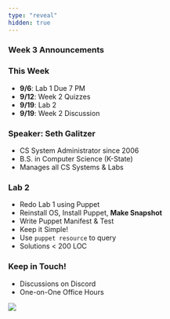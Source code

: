 ```yaml
---
type: "reveal"
hidden: true
---
```


<section>
	<h3>Week 3 Announcements</h3>
</section>
<section>
	<h3>This Week</h3>
	<ul>
		<li><b>9/6</b>: Lab 1 Due 7 PM</li>
		<li><b>9/12</b>: Week 2 Quizzes</li>
		<li><b>9/19</b>: Lab 2</li>
		<li><b>9/19</b>: Week 2 Discussion</li>
	</ul>
</section>
<section>
	<h3>Speaker: Seth Galitzer</h3>
	<ul>
		<li>CS System Administrator since 2006</li>
		<li>B.S. in Computer Science (K-State)</li>
		<li>Manages all CS Systems & Labs</li>
	</ul>
</section>
<section>
	<h3>Lab 2</h3>
	<ul>
	  <li>Redo Lab 1 using Puppet</li>
	  <li>Reinstall OS, Install Puppet, <b>Make Snapshot</b></li>
	  <li>Write Puppet Manifest & Test</li>
	  <li>Keep it Simple!</li>
	  <li>Use <code>puppet resource</code> to query</li>
	  <li>Solutions &lt; 200 LOC</li>
	</ul>
</section>
<section>
	<h3>Keep in Touch!</h3>
	<ul>
	  <li>Discussions on Discord</li>
	  <li>One-on-One Office Hours</li>
	</ul>
</section>
<section>
  <img class="stretch" src="https://media.giphy.com/media/ka55CqnDNjQ7iIKtRa/giphy.gif">
</section>